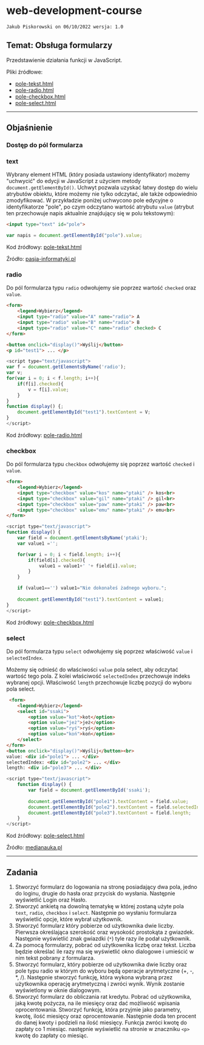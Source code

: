 # web-development-course

`Jakub Piskorowski on 06/10/2022 wersja: 1.0`

## Temat: Obsługa formularzy

Przedstawienie działania funkcji w JavaScript.

Pliki źródłowe: 
- [pole-tekst.html](pole-tekst.html)
- [pole-radio.html](pole-radio.html)
- [pole-checkbox.html](pole-checkbox.html)
- [pole-select.html](pole-select.html)

---

## Objaśnienie


### Dostęp do pól formularza

### text

Wybrany element HTML (który posiada ustawiony identyfikator) możemy "uchwycić" do edycji w JavaScript z użyciem metody `document.getElementById()`. Uchwyt pozwala uzyskać łatwy dostęp do wielu atrybutów obiektu, które możemy nie tylko odczytać, ale także odpowiednio zmodyfikować. W przykładzie poniżej uchwycono pole edycyjne o identyfikatorze "pole", po czym odczytano wartość atrybutu `value` (atrybut ten przechowuje napis aktualnie znajdujący się w polu tekstowym):
```HTML
<input type="text" id="pole">
```

``` JavaScript
var napis = document.getElementById("pole").value;
```
Kod źródłowy: [pole-tekst.html](pole-tekst.html)


Źródło: [pasja-informatyki.pl](https://pasja-informatyki.pl/programowanie-webowe/uchwycenie-elementu-w-javascript/)

### radio

Do pól formularza typu `radio` odwołujemy sie poprzez wartość `checked` oraz `value`.
``` HTML
<form>
    <legend>Wybierz</legend>
    <input type="radio" value="A" name="radio"> A
    <input type="radio" value="B" name="radio"> B
    <input type="radio" value="C" name="radio" checked> C
</form>

<button onclick="display()">Wyślij</button>
<p id="test1"> ... </p>
```

``` JavaScript
<script type="text/javascript">
var f = document.getElementsByName('radio');
var v;
for(var i = 0; i < f.length; i++){
    if(f[i].checked){
        v = f[i].value;
    }
}
function display() {;
    document.getElementById("test1").textContent = V;
}
</script>
```
Kod źródłowy: [pole-radio.html](pole-radio.html)

### checkbox

Do pól formularza typu `checkbox` odwołujemy się poprzez wartość `checked` i `value`.
``` HTML
<form>
    <legend>Wybierz</legend>
    <input type="checkbox" value="kos" name="ptaki" /> kos<br>
    <input type="checkbox" value="gil" name="ptaki" /> gil<br>
    <input type="checkbox" value="paw" name="ptaki" /> paw<br>
    <input type="checkbox" value="emu" name="ptaki" /> emu<br>
</form>
```

``` JavaScript
<script type="text/javascript">
function display() {
    var field = document.getElementsByName('ptaki');
    var value1 ='';

    for(var i = 0; i < field.length; i++){
        if(field[i].checked){
            value1 = value1+' '+ field[i].value;
        }
    }

    if (value1=='') value1="Nie dokonałeś żadnego wyboru.";
    
    document.getElementById("test1").textContent = value1;
}
</script>
```
Kod źródłowy: [pole-checkbox.html](pole-checkbox.html)

### select

Do pól formularza typu `select` odwołujemy się poprzez właściwość `value` i `selectedIndex`.

Możemy się odnieść do właściwości `value` pola select, aby odczytać wartość tego pola. Z kolei właściwość `selectedIndex` przechowuje indeks wybranej opcji. Właściwość `length` przechowuje liczbę pozycji do wyboru pola select.
``` HTML
 <form>
    <legend>Wybierz</legend>
    <select id="ssaki">
        <option value="kot">kot</option>
        <option value="jeż">jeż</option>
        <option value="ryś">ryś</option>
        <option value="koń">koń</option>
    </select>
</form>
<button onclick="display()">Wyślij</button><br>
value: <div id="pole1"> ... </div>
selectedIndex: <div id="pole2"> ... </div>
length: <div id="pole3"> ... </div>
```

``` JavaScript
<script type="text/javascript">
    function display() {
        var field = document.getElementById('ssaki');
        
        document.getElementById("pole1").textContent = field.value;
        document.getElementById("pole2").textContent = field.selectedIndex;
        document.getElementById("pole3").textContent = field.length;
    }
</script>
```
Kod źródłowy: [pole-select.html](pole-select.html)


Źródło: [medianauka.pl](https://www.medianauka.pl/formularze-javascript)

---

## Zadania

1. Stworzyć formularz do logowania na stronę posiadający dwa pola, jedno do loginu, drugie do hasła oraz przycisk do wysłania. Następnie wyświetlić Login oraz Hasło.
2. Stworzyć ankietą na dowolną tematykę w której zostaną użyte pola `text`, `radio`, `checkbox` i `select`. Następnie po wysłaniu formularza wyświetlić opcje, które wybrał użytkownik. 
3. Stworzyć formularz który pobierze od użytkownika dwie liczby. Pierwsza określająca szerokość oraz wysokość prostokąta z gwiazdek. Następnie wyświetlić znak gwiazdki (`*`) tyle razy ile podał użytkownik.
4. Za pomocą formularzy, pobrać od użytkownika liczbę oraz tekst. Liczba będzie określać ile razy ma się wyświetlić okno dialogowe i umieścić w nim tekst pobrany z formularza.  
5. Stworzyć formularz, który pobierze od użytkownika dwie liczby oraz pole typu radio w którym do wyboru będą operacje arytmetyczne (+, -, *, /). Następnie stworzyć funkcję, która wykona wybraną przez użytkownika operację arytmetyczną i zwróci wynik. Wynik zostanie wyświetlony w oknie dialogowym. 
6. Stworzyć formularz do obliczania rat kredytu. Pobrać od użytkownika, jaką kwotę pożycza, na ile miesięcy oraz dać możliwość wpisania oprocentowania. Stworzyć funkcję, która przyjmie jako parametry, kwotę, ilość miesięcy oraz oprocentowanie. Następnie doda ten procent do danej kwoty i podzieli na ilość miesięcy. Funkcja zwróci kwotę do zapłaty co 1 miesiąc. następnie wyświetlić na stronie w znaczniku `<p>` kwotę do zapłaty co miesiąc.
